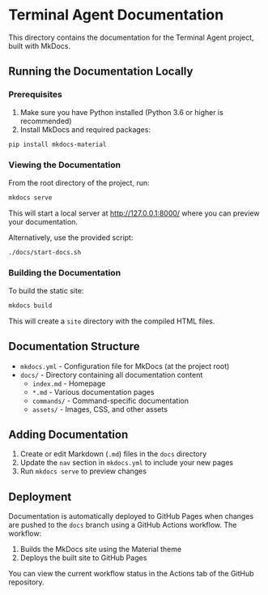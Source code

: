# Terminal Agent Documentation

This directory contains the documentation for the Terminal Agent project, built with MkDocs.

## Running the Documentation Locally

### Prerequisites

1. Make sure you have Python installed (Python 3.6 or higher is recommended)
2. Install MkDocs and required packages:

```sh
pip install mkdocs-material
```

### Viewing the Documentation

From the root directory of the project, run:

```sh
mkdocs serve
```

This will start a local server at http://127.0.0.1:8000/ where you can preview your documentation.

Alternatively, use the provided script:

```sh
./docs/start-docs.sh
```

### Building the Documentation

To build the static site:

```sh
mkdocs build
```

This will create a `site` directory with the compiled HTML files.

## Documentation Structure

- `mkdocs.yml` - Configuration file for MkDocs (at the project root)
- `docs/` - Directory containing all documentation content
  - `index.md` - Homepage
  - `*.md` - Various documentation pages
  - `commands/` - Command-specific documentation
  - `assets/` - Images, CSS, and other assets

## Adding Documentation

1. Create or edit Markdown (`.md`) files in the `docs` directory
2. Update the `nav` section in `mkdocs.yml` to include your new pages
3. Run `mkdocs serve` to preview changes

## Deployment

Documentation is automatically deployed to GitHub Pages when changes are pushed to the `docs` branch using a GitHub Actions workflow. The workflow:

1. Builds the MkDocs site using the Material theme
2. Deploys the built site to GitHub Pages

You can view the current workflow status in the Actions tab of the GitHub repository.
